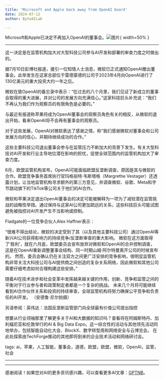 ```yaml
---
title: 'Microsoft and Apple back away from OpenAI board'
date: 2024-07-12
author: ByteAILab

---
```


Microsoft和Apple已决定不再加入OpenAI的董事会。![图片](https://www.artificialintelligence-news.com/wp-content/uploads/sites/9/2024/07/openai-microsoft-apple-board-ai-artificial-intelligence-eu-european-union-regulation-scrutiny.jpg){ width=50% }

---
这一决定是在监管机构加大对大型科技公司参与AI开发和部署的审查力度之时做出的。

据7月10日彭博社报道，援引一位知情人士消息，微软已正式通知OpenAI撤出董事会。此举发生在这家总部位于雷德蒙德的公司于2023年4月向OpenAI进行了130亿美元的重大投资大约一年之后。

微软在致OpenAI的备忘录中表示：“在过去的八个月里，我们见证了新成立的董事会取得的重大进展，并对公司的发展方向充满信心。”这家科技巨头补充说：“我们不再认为我们作为观察员的有限角色是必要的。”

与最近有报道称苹果将成为OpenAI董事会的观察员角色有关的相反，从微软的退出开始，看来OpenAI将不会再有董事会的观察员。

对于这些发展，OpenAI对微软表达了感谢之情，称“我们感谢微软对董事会和公司发展方向的信心，并期待继续成功的合作。”

这些主要科技公司退出董事会参与在监管压力不断加大的背景下发生。有关大型科技对AI开发和行业主导地位潜在影响的担忧，促使全球范围内的监管机构加大了审查力度。

6月，欧盟监管机构宣布，OpenAI可能面临欧盟反垄断调查，原因是其与微软的合作。欧盟竞争事务首席执行官玛格丽特·韦斯塔格（Margrethe Vestager）还透露计划，让当地监管机构寻求额外的第三方意见，并调查微软、谷歌、Meta和字节跳动旗下的TikTok等公司关于他们的AI合作。

微软和苹果决定退出OpenAI董事会的决定可能被解释为一项为了减轻潜在监管挑战的战略性举措。通过保持与这家AI公司更加疏远的关系，这些科技巨头可能试图避免被指控对AI开发产生不当影响或控制。

Fladgate的一位竞争合伙人Alex Haffner表示：

“很难不得出结论，微软的决定受到了其（以及其他主要科技公司）通过OpenAI等新兴AI公司获得影响力的持续竞争/反垄断审查的重大影响。
微软在这方面取得了‘胜利’，就在六月底，欧盟委员会宣布放弃对微软和OpenAI的合并控制调查，这是在OpenAI重新调整董事会结构、同一时期山姆·阿尔特曼离开公司的时候宣布的。
然而，委员会确认仍在关注双方之间更广泛安排的竞争影响，很明显监管机构非常关注大科技公司与AI提供商之间创造的复杂关系网络，因此微软和其他公司需要仔细考虑如何合理构建这些安排。”


随着AI在技术进步和社会变革中发挥越来越关键的作用，创新、竞争和监管之间的平衡对于行业参与者和政策制定者都是一个复杂的挑战。
未来几个月将可能继续看到AI合作伙伴关系和投资的持续审查，全球监管机构将努力确保公平竞争和负责任的AI开发。
（安德鲁·尼尔拍摄）

另请参阅：英伟达：法国反垄断监管部门向全球最有价值公司提出指控

想要从行业领袖那里了解更多关于AI和大数据的知识吗？查看将在阿姆斯特丹、加利福尼亚和伦敦举行的AI & Big Data Expo。这一综合性的活动与其他领先活动同地举办，包括智能自动化大会、BlockX、数字转型周和网络安全与云博览会。
在此处探索由TechForge推动的其他即将到来的企业技术活动和网络研讨会。

tags: ai，苹果，人工智能，董事会，道德，欧盟，欧盟，微软，OpenAI，监管，社会

---
---
感谢阅读！如果您对AI的更多资讯感兴趣，可以查看更多AI文章：[GPTNB](https://gptnb.com)。